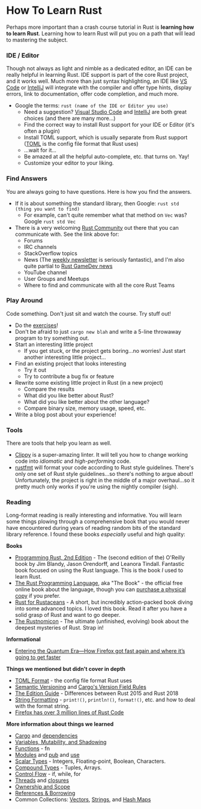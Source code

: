 # How To Learn Rust

Perhaps more important than a crash course tutorial in Rust is **learning how to learn Rust**.  Learning how to learn
Rust will put you on a path that will lead to mastering the subject.

### IDE / Editor

Though not always as light and nimble as a dedicated editor, an IDE can be really helpful in learning Rust.  IDE support is part of the core Rust project, and it works well.  Much more than just syntax highlighting, an IDE like [VS Code] or [IntelliJ] will integrate with the compiler and offer type hints, display errors, link to documentation, offer code completion, and much more.

- Google the terms: `rust (name of the IDE or Editor you use)`
  - Need a suggestion? [Visual Studio Code] and [IntelliJ] are both great choices (and there are many more...)
  - Find the correct way to install Rust support for your IDE or Editor (it's often a plugin)
  - Install TOML support, which is usually separate from Rust support ([TOML](https://github.com/toml-lang/toml)
    is the config file format that Rust uses)
  - ...wait for it...
  - Be amazed at all the helpful auto-complete, etc. that turns on.  Yay!
  - Customize your editor to your liking.

[VS Code]: https://code.visualstudio.com/
[Visual Studio Code]: https://code.visualstudio.com/
[IntelliJ]: https://www.jetbrains.com/idea/


### Find Answers

You are always going to have questions.  Here is how you find the answers.

- If it is about something the standard library, then Google: `rust std (thing you want to find)`
  - For example, can't quite remember what that method on `Vec` was? Google `rust std Vec`
- There is a very welcoming [Rust Community](https://www.rust-lang.org/community) out there that you can
  communicate with.  See the link above for:
  - Forums
  - IRC channels
  - StackOverflow topics
  - News (The [weekly newsletter](https://this-week-in-rust.org/) is seriously fantastic), and I'm also quite partial
    to [Rust GameDev news](https://rust-gamedev.github.io/)
  - YouTube channel
  - User Groups and Meetups
  - Where to find and communicate with all the core Rust Teams

### Play Around

Code something.  Don't just sit and watch the course.  Try stuff out!

- Do the [exercises](https://github.com/CleanCut/ultimate_rust_crash_course#exercises)!
- Don't be afraid to just `cargo new blah` and write a 5-line throwaway program to try something out.
- Start an interesting little project
  - If you get stuck, or the project gets boring...no worries! Just start another interesting little project...
- Find an existing project that looks interesting
  - Try it out
  - Try to contribute a bug fix or feature
- Rewrite some existing little project in Rust (in a new project)
  - Compare the results
  - What did you like better about Rust?
  - What did you like better about the other language?
  - Compare binary size, memory usage, speed, etc.
- Write a blog post about your experience!


### Tools

There are tools that help you learn as well.

- [Clippy](https://github.com/rust-lang/rust-clippy) is a super-amazing linter.  It will tell you how to change
  working code into _idiomatic_ and _high-performing_ code.
- [rustfmt](https://github.com/rust-lang/rustfmt) will format your code according to Rust style guidelines.
  There's only one set of Rust style guidelines...so there's nothing to argue about!  Unfortunately, the project is 
  right in the middle of a major overhaul...so it pretty much only works if you're using the nightly compiler (sigh).

### Reading

Long-format reading is really interesting and informative. You will learn some things plowing through a comprehensive
book that you would never have encountered during years of reading random bits of the standard library reference.  I 
found these books _especially_ useful and high quality:

**Books**

- [Programming Rust, 2nd Edition](https://amzn.to/3i0NySP) - The (second edition of the) O'Reilly book by Jim Blandy, Jason Orendorff, and Leanora Tindall.  Fantastic book
  focused on using the Rust language. This is the book _I_ used to learn Rust.
- [The Rust Programming Language](https://doc.rust-lang.org/book/), aka "The Book" - the official free online book 
  about the language, though you can [purchase a physical copy](https://amzn.to/2Vq0giK) if you prefer.
- [Rust for Rustaceans](https://amzn.to/3Iavf8b) - A short, but incredibly action-packed book diving into some advanced topics. I loved this book. Read it after you have a solid grasp of Rust and want to go deeper.
- [The Rustnomicon](https://doc.rust-lang.org/nomicon/) - The ultimate (unfinished, evolving) book about the deepest mysteries of Rust. Strap in!

**Informational**

- [Entering the Quantum Era—How Firefox got fast again and where it’s going to get faster](https://hacks.mozilla.org/2017/11/entering-the-quantum-era-how-firefox-got-fast-again-and-where-its-going-to-get-faster/)

**Things we mentioned but didn't cover in depth**
- [TOML Format](https://github.com/toml-lang/toml) - the config file format Rust uses
- [Semantic Versioning](https://semver.org/) and [Cargo's Version Field Rules](https://doc.rust-lang.org/cargo/reference/manifest.html#the-version-field)
- [The Edition Guide](https://doc.rust-lang.org/nightly/edition-guide/introduction.html) - Differences between Rust 2015 and Rust 2018
- [String Formatting](https://doc.rust-lang.org/std/fmt/index.html) - `print!()`, `println!()`, `format!()`, etc. and
  how to deal with the format string.
- [Firefox has over 3 million lines of Rust Code](https://www.openhub.net/p/firefox/analyses/latest/languages_summary)
  
**More information about things we learned**
- [Cargo](https://doc.rust-lang.org/book/ch01-03-hello-cargo.html) and
  [dependencies](https://doc.rust-lang.org/book/ch02-00-guessing-game-tutorial.html#using-a-crate-to-get-more-functionality)
- [Variables, Mutability, and Shadowing](https://doc.rust-lang.org/book/ch03-01-variables-and-mutability.html)
- [Functions](https://doc.rust-lang.org/book/ch03-03-how-functions-work.html) - fn
- [Modules](https://doc.rust-lang.org/book/ch07-02-defining-modules-to-control-scope-and-privacy.html)
  and [pub](https://doc.rust-lang.org/book/ch07-03-paths-for-referring-to-an-item-in-the-module-tree.html#exposing-paths-with-the-pub-keyword)
  and [use](https://doc.rust-lang.org/book/ch07-04-bringing-paths-into-scope-with-the-use-keyword.html)
- [Scalar Types](https://doc.rust-lang.org/book/ch03-02-data-types.html#scalar-types) - 
  Integers, Floating-point, Boolean, Characters.
- [Compound Types](https://doc.rust-lang.org/book/ch03-02-data-types.html#compound-types) - 
  Tuples, Arrays.
- [Control Flow](https://doc.rust-lang.org/book/ch03-05-control-flow.html) - if, while, for
- [Threads](https://doc.rust-lang.org/book/ch16-01-threads.html)
  and [closures](https://doc.rust-lang.org/book/ch13-01-closures.html)
- [Ownership and Scope](https://doc.rust-lang.org/book/ch04-01-what-is-ownership.html)
- [References & Borrowing](https://doc.rust-lang.org/book/ch04-02-references-and-borrowing.html)
- Common Collections: [Vectors](https://doc.rust-lang.org/book/ch08-01-vectors.html),
  [Strings](https://doc.rust-lang.org/book/ch08-02-strings.html),
  and [Hash Maps](https://doc.rust-lang.org/book/ch08-03-hash-maps.html)

